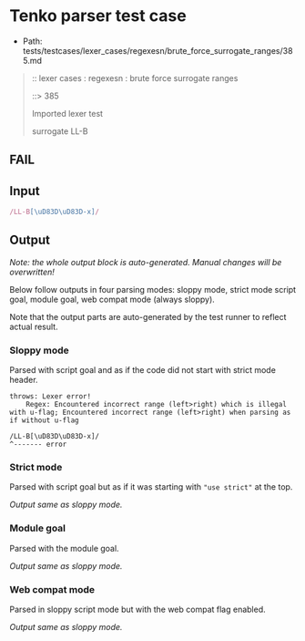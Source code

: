 # Tenko parser test case

- Path: tests/testcases/lexer_cases/regexesn/brute_force_surrogate_ranges/385.md

> :: lexer cases : regexesn : brute force surrogate ranges
>
> ::> 385
>
> Imported lexer test
>
> surrogate LL-B

## FAIL

## Input

`````js
/LL-B[\uD83D\uD83D-x]/
`````

## Output

_Note: the whole output block is auto-generated. Manual changes will be overwritten!_

Below follow outputs in four parsing modes: sloppy mode, strict mode script goal, module goal, web compat mode (always sloppy).

Note that the output parts are auto-generated by the test runner to reflect actual result.

### Sloppy mode

Parsed with script goal and as if the code did not start with strict mode header.

`````
throws: Lexer error!
    Regex: Encountered incorrect range (left>right) which is illegal with u-flag; Encountered incorrect range (left>right) when parsing as if without u-flag

/LL-B[\uD83D\uD83D-x]/
^------- error
`````

### Strict mode

Parsed with script goal but as if it was starting with `"use strict"` at the top.

_Output same as sloppy mode._

### Module goal

Parsed with the module goal.

_Output same as sloppy mode._

### Web compat mode

Parsed in sloppy script mode but with the web compat flag enabled.

_Output same as sloppy mode._
